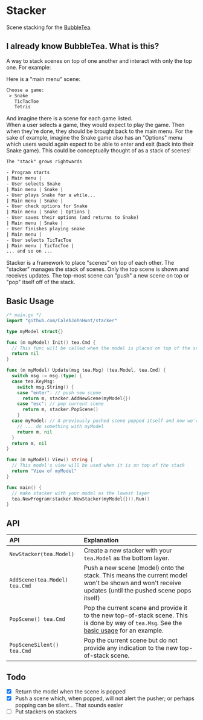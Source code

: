 # Stacker

Scene stacking for the [BubbleTea](https://github.com/charmbracelet/bubbletea).

## I already know BubbleTea. What is this?

A way to stack scenes on top of one another and interact with only the top one. For example:

Here is a "main menu" scene:

```txt
Choose a game:
 > Snake
   TicTacToe
   Tetris
````

And imagine there is a scene for each game listed.  
When a user selects a game, they would expect to play the game. Then when they're done,
they should be brought back to the main menu. For the sake of example, imagine the Snake game also
has an "Options" menu which users would again expect to be able to enter and exit (back into their
Snake game). This could be conceptually thought of as a stack of scenes!

```txt
The "stack" grows rightwards

- Program starts
| Main menu |
- User selects Snake
| Main menu | Snake |
- User plays Snake for a while...
| Main menu | Snake |
- User check options for Snake
| Main menu | Snake | Options |
- User saves their options (and returns to Snake)
| Main menu | Snake |
- User finishes playing snake
| Main menu |
- User selects TicTacToe
| Main menu | TicTacToe |
... and so on ...
```

Stacker is a framework to place "scenes" on top of each other. The "stacker" manages the stack
of scenes. Only the top scene is shown and receives updates. The top-most scene can "push" a new scene
on top or "pop" itself off of the stack.

## Basic Usage

```go
/* main.go */
import "github.com/CalebJohnHunt/stacker"

type myModel struct{}

func (m myModel) Init() tea.Cmd {
  // This func will be called when the model is placed on top of the stack
  return nil
}

func (m myModel) Update(msg tea.Msg) (tea.Model, tea.Cmd) {
  switch msg := msg.(type) {
  case tea.KeyMsg:
    switch msg.String() {
    case "enter": // push new scene
      return m, stacker.AddNewScene(myModel{})
    case "esc": // pop current scene
      return m, stacker.PopScene()
    }
  case myModel: // A previously pushed scene popped itself and now we're top-of-stack!
    // ... do something with myModel
    return m, nil
  }
  return m, nil
}

func (m myModel) View() string {
  // This model's view will be used when it is on top of the stack
  return "View of myModel"
}

func main() {
  // make stacker with your model as the lowest layer
  tea.NewProgram(stacker.NewStacker(myModel{})).Run()
}
```

## API

| API                           | Explanation |
|:------------------------------|:--|
| `NewStacker(tea.Model)`       | Create a new stacker with your `tea.Model` as the bottom layer. |
| `AddScene(tea.Model) tea.Cmd` | Push a new scene (model) onto the stack. This means the current model won't be shown and won't receive updates (until the pushed scene pops itself) |
| `PopScene() tea.Cmd`          | Pop the current scene and provide it to the new top-of-stack scene. This is done by way of `tea.Msg`. See the [basic usage](#basic-usage) for an example. |
| `PopSceneSilent() tea.Cmd`    | Pop the current scene but do not provide any indication to the new top-of-stack scene. |

## Todo

+ [X] Return the model when the scene is popped
+ [X] Push a scene which, when popped, will not alert the pusher; or perhaps popping can be silent... That sounds easier
+ [ ] Put stackers on stackers

